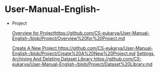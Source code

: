 # User-Manual-English-
- Project

  [Overview for Project](https://github.com/CS-eukarya/User-Manual-English-/blob/Project/Overview%20for%20Project.md)https://github.com/CS-eukarya/User-Manual-English-/blob/Project/Overview%20for%20Project.md

  [Create A New Project
](https://github.com/CS-eukarya/User-Manual-English-/blob/Project/Create%20A%20New%20Project.md)https://github.com/CS-eukarya/User-Manual-English-/blob/Project/Create%20A%20New%20Project.md
  [Settings, Archiving And Deleting
](https://github.com/CS-eukarya/User-Manual-English-/blob/Project/Settings%2C%20Archiving%20And%20Deleting.md)
  [Dataset Library
](https://github.com/CS-eukarya/User-Manual-English-/blob/Project/Dataset%20Library.md)https://github.com/CS-eukarya/User-Manual-English-/blob/Project/Dataset%20Library.md
